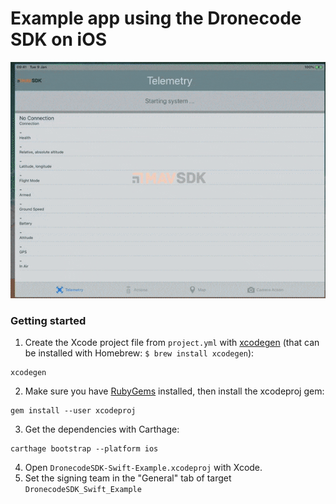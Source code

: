 # Example app using the Dronecode SDK on iOS

![](mavsdk-swift-example.gif)

### Getting started

1. Create the Xcode project file from `project.yml` with [xcodegen](https://github.com/yonaskolb/XcodeGen) (that can be installed with Homebrew: `$ brew install xcodegen`):

```
xcodegen
```

2. Make sure you have [RubyGems](https://rubygems.org/pages/download) installed, then install the xcodeproj gem:

```
gem install --user xcodeproj
```

3. Get the dependencies with Carthage:

```
carthage bootstrap --platform ios
```

4. Open `DronecodeSDK-Swift-Example.xcodeproj` with Xcode.
5. Set the signing team in the "General" tab of target `DronecodeSDK_Swift_Example`
